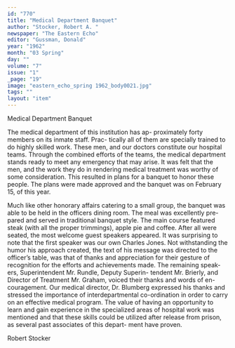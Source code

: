 ```yaml
---
id: "770"
title: "Medical Department Banquet"
author: "Stocker, Robert A. "
newspaper: "The Eastern Echo"
editor: "Gussman, Donald"
year: "1962"
month: "03 Spring"
day: ""
volume: "7"
issue: "1"
_page: "19"
image: "eastern_echo_spring 1962_body0021.jpg"
tags: ""
layout: "item"
---
```

Medical
Department
Banquet

The medical department of this institution has ap-
proximately forty members on its inmate staff. Prac-
tically all of them are specially trained to do highly
skilled work. These men, and our doctors constitute
our hospital teams. Through the combined efforts of
the teams, the medical department stands ready to
meet any emergency that may arise. It was felt that
the men, and the work they do in rendering medical
treatment was worthy of some consideration. This
resulted in plans for a banquet to honor these people.
The plans were made approved and the banquet was
on February 15, of this year.

Much like other honorary affairs catering to a
small group, the banquet was able to be held in the
officers dining room. The meal was excellently pre-
pared and served in traditional banquet style. The
main course featured steak (with all the proper
trimmings), apple pie and coffee. After all were
seated, the most welcome guest speakers appeared.
It was surprising to note that the first speaker was
our own Charles Jones. Not withstanding the humor
his approach created, the text of his message was
directed to the officer’s table, was that of thanks and
appreciation for their gesture of recognition for the
efforts and achievements made. The remaining speak-
ers, Superintendent Mr. Rundle, Deputy Superin-
tendent Mr. Brierly, and Director of Treatment
Mr. Graham, voiced their thanks and words of en-
couragement. Our medical director, Dr. Blumberg
expressed his thanks and stressed the importance of
interdepartmental co-ordination in order to carry on
an effective medical program. The value of having
an opportunity to learn and gain experience in the
specialized areas of hospital work was mentioned
and that these skills could be utilized after release
from prison, as several past associates of this depart-
ment have proven.

Robert Stocker

